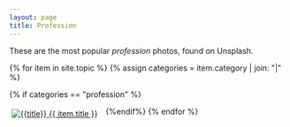 ```yaml
---
layout: page
title: Profession
---
```

These are the most popular _profession_ photos, found on Unsplash.

{% for item in site.topic %}
{% assign categories = item.category | join: "|" %}

{% if categories == "profession" %}
<div style="padding: 4px; float:left; width: 33%"><a title="{{title}}" href="{{ item.url }}"><img alt="{{title}}" src="{{ item.image }}"> {{ item.title }}</a></div>
{%endif%}
{% endfor %}
